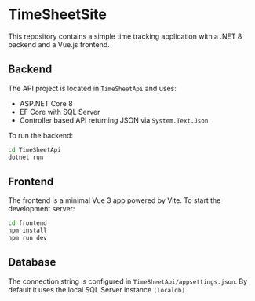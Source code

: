 # TimeSheetSite

This repository contains a simple time tracking application with a .NET 8 backend and a Vue.js frontend.

## Backend

The API project is located in `TimeSheetApi` and uses:

- ASP.NET Core 8
- EF Core with SQL Server
- Controller based API returning JSON via `System.Text.Json`

To run the backend:

```bash
cd TimeSheetApi
dotnet run
```

## Frontend

The frontend is a minimal Vue 3 app powered by Vite. To start the development server:

```bash
cd frontend
npm install
npm run dev
```

## Database

The connection string is configured in `TimeSheetApi/appsettings.json`. By default it uses the local SQL Server instance `(localdb)`.
